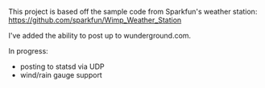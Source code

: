 This project is based off the sample code from Sparkfun's weather station:
https://github.com/sparkfun/Wimp_Weather_Station

I've added the ability to post up to wunderground.com.

In progress:

- posting to statsd via UDP
- wind/rain gauge support
